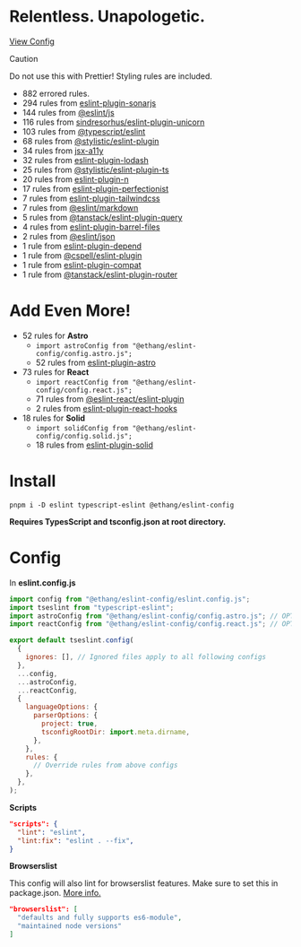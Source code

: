 # Relentless. Unapologetic.

[View Config](https://eslint-config-ethang.pages.dev/rules)

> [!CAUTION]
> Do not use this with Prettier! Styling rules are included.

- 882 errored rules.
- 294 rules from [eslint-plugin-sonarjs](https://github.com/SonarSource/SonarJS/blob/master/packages/jsts/src/rules/README.md)
- 144 rules from [@eslint/js](https://github.com/eslint/eslint/tree/main/packages/js)
- 116 rules from [sindresorhus/eslint-plugin-unicorn](https://github.com/sindresorhus/eslint-plugin-unicorn)
- 103 rules from [@typescript/eslint](https://github.com/typescript-eslint/typescript-eslint)
- 68 rules from [@stylistic/eslint-plugin](https://eslint.style/)
- 34 rules from [jsx-a11y](https://github.com/jsx-eslint/eslint-plugin-jsx-a11y)
- 32 rules from [eslint-plugin-lodash](https://github.com/wix-incubator/eslint-plugin-lodash)
- 25 rules from [@stylistic/eslint-plugin-ts](https://eslint.style/)
- 20 rules from [eslint-plugin-n](https://github.com/eslint-community/eslint-plugin-n)
- 17 rules from [eslint-plugin-perfectionist](https://github.com/azat-io/eslint-plugin-perfectionist)
- 7 rules from [eslint-plugin-tailwindcss](https://github.com/francoismassart/eslint-plugin-tailwindcss)
- 7 rules from [@eslint/markdown](https://github.com/eslint/markdown)
- 5 rules from [@tanstack/eslint-plugin-query](https://tanstack.com/query/latest/docs/eslint/eslint-plugin-query)
- 4 rules from [eslint-plugin-barrel-files](https://github.com/thepassle/eslint-plugin-barrel-files)
- 2 rules from [@eslint/json](https://github.com/eslint/json)
- 1 rule from [eslint-plugin-depend](https://github.com/es-tooling/eslint-plugin-depend/tree/main)
- 1 rule from [@cspell/eslint-plugin](https://github.com/streetsidesoftware/cspell/tree/main/packages/cspell-eslint-plugin)
- 1 rule from [eslint-plugin-compat](https://github.com/amilajack/eslint-plugin-compat)
- 1 rule from [@tanstack/eslint-plugin-router](https://tanstack.com/router/latest/docs/eslint/eslint-plugin-router)

# Add Even More!

- 52 rules for **Astro**
  - `import astroConfig from "@ethang/eslint-config/config.astro.js";`
  - 52 rules from [eslint-plugin-astro](https://github.com/ota-meshi/eslint-plugin-astro)
- 73 rules for **React**
  - `import reactConfig from "@ethang/eslint-config/config.react.js";`
  - 71 rules from [@eslint-react/eslint-plugin](https://eslint-react.xyz/)
  - 2 rules from [eslint-plugin-react-hooks](https://github.com/facebook/react/tree/main/packages/eslint-plugin-react-hooks)
- 18 rules for **Solid**
  - `import solidConfig from "@ethang/eslint-config/config.solid.js";`
  - 18 rules from [eslint-plugin-solid](https://github.com/solidjs-community/eslint-plugin-solid)

# Install

`pnpm i -D eslint typescript-eslint @ethang/eslint-config`

**Requires TypesScript and tsconfig.json at root directory.**

# Config

In **eslint.config.js**

```js
import config from "@ethang/eslint-config/eslint.config.js";
import tseslint from "typescript-eslint";
import astroConfig from "@ethang/eslint-config/config.astro.js"; // OPTIONAL
import reactConfig from "@ethang/eslint-config/config.react.js"; // OPTIONAL

export default tseslint.config(
  {
    ignores: [], // Ignored files apply to all following configs
  },
  ...config,
  ...astroConfig,
  ...reactConfig,
  {
    languageOptions: {
      parserOptions: {
        project: true,
        tsconfigRootDir: import.meta.dirname,
      },
    },
    rules: {
      // Override rules from above configs
    },
  },
);
```

**Scripts**

```json
"scripts": {
  "lint": "eslint",
  "lint:fix": "eslint . --fix",
}
```

**Browserslist**

This config will also lint for browserslist features. Make sure to set this in package.json. [More info.](https://github.com/browserslist/browserslist)

```json
"browserslist": [
  "defaults and fully supports es6-module",
  "maintained node versions"
]
```

